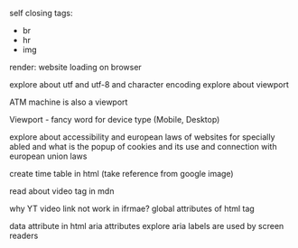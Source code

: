 self closing tags:

- br
- hr
- img

render: website loading on browser

explore about utf and utf-8 and character encoding
explore about viewport

ATM machine is also a viewport

Viewport - fancy word for device type (Mobile, Desktop)

explore about accessibility and european laws of websites for specially abled and what is the popup of cookies and its use and connection with european union laws

create time table in html (take reference from google image)

read about video tag in mdn

why YT video link not work in ifrmae?
global attributes of html tag

data attribute in html
aria attributes explore
aria labels are used by screen readers
